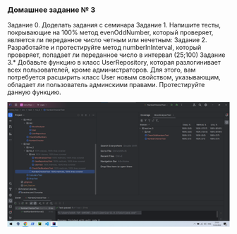 ### Домашнее задание № 3

Задание 0. Доделать задания с семинара
Задание 1. Напишите тесты, покрывающие на 100% метод evenOddNumber, который проверяет, является ли
переданное число четным или нечетным:
Задание 2. Разработайте и протестируйте метод numberInInterval, который проверяет, попадает ли
переданное число в интервал (25;100)
Задание 3.* Добавьте функцию в класс UserRepository, которая разлогинивает всех пользователей,
кроме администраторов. Для этого, вам потребуется расширить класс User новым свойством,
указывающим, обладает ли пользователь админскими правами. Протестируйте данную функцию.

![img.png](img.png)